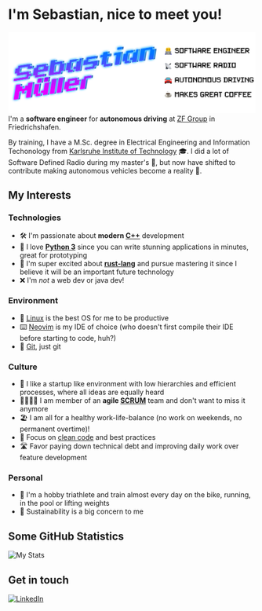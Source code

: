 # I'm Sebastian, nice to meet you!

![header](https://raw.githubusercontent.com/sbmueller/sbmueller/master/readme_header.png)
I'm a **software engineer** for **autonomous driving** at
[ZF Group](https://www.zf.com/) in Friedrichshafen.

By training, I have a M.Sc. degree in Electrical Engineering and Information
Techonology from [Karlsruhe Institute of Technology](https://www.kit.edu/) 🎓.
I did a lot of Software Defined Radio during my master's 📡, but now have
shifted to contribute making autonomous vehicles become a reality 🤖.

## My Interests

### Technologies

- 🛠 I'm passionate about **modern [C++](https://github.com/isocpp)**
  development
- 🐍 I love **[Python 3](https://github.com/python)** since you can write
  stunning applications in minutes, great for prototyping
- 🦀 I'm super excited about **[rust-lang](https://github.com/rust-lang)** and
  pursue mastering it since I believe it will be an important future technology
- ❌ I'm _not_ a web dev or java dev!

### Environment

- 🐧 [Linux](https://github.com/torvalds/linux) is the best OS for me to be
  productive
- ⌨️ [Neovim](https://github.com/neovim/neovim) is my IDE of choice (who doesn't
  first compile their IDE before starting to code, huh?)
- 🌱 [Git](https://github.com/git/git), just git

### Culture

- 🎢 I like a startup like environment with low hierarchies and efficient
  processes, where all ideas are equally heard
- 👨‍👩‍👧‍👦 I am member of an **agile
  [SCRUM](https://www.scrum.org/)** team and don't want to miss it anymore
- 🏖 I am all for a healthy work-life-balance (no work on weekends, no
  permanent overtime)!
- 💯 Focus on [clean
  code](https://www.goodreads.com/book/show/3735293-clean-code) and best
  practices
- 🛣 Favor paying down technical debt and improving daily work over feature
  development

### Personal

- 🚴 I'm a hobby triathlete and train almost every day on the bike, running, in
  the pool or lifting weights
- 🌿 Sustainability is a big concern to me

## Some GitHub Statistics

![My Stats](https://github-readme-stats.vercel.app/api?username=sbmueller)

## Get in touch

[![LinkedIn](https://img.shields.io/badge/LinkedIn-sbmueller-blue?logo=linkedin&style=flat)](https://www.linkedin.com/in/sbmueller/)
